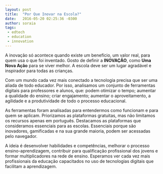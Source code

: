 ```yaml
---
layout: post
title:  "Por Que Inovar na Escola?"
date:   2016-05-20 02:25:36 -0300
author: soraia
tags: 
 - edtech 
 - education 
 - innovation
---
```


A inovação só acontece quando existe um benefício, um valor real, para quem usa o que foi inventado. Gosto de definir a **INOVAÇÃO**, como **Uma Nova Ação** para se viver melhor. A escola deve ser um lugar agradável e inspirador para todas as crianças. 

Com um mundo cada vez mais conectado a tecnologia precisa que ser uma aliada de todo educador. Por isso, analisamos um conjunto de ferramentas digitais para professores e alunos, que: podem otimizar o tempo; aumentar a qualidade do ensino; criar engajamento; aumentar o aproveitamento, a agilidade e a produtividade de todo o processo educacional.

As ferramentas foram analisadas para entendermos como funcionam e para quem se aplicam. Priorizamos as plataformas gratuitas, mas não limitamos os recursos apenas em português. Destacamos as plataformas que consideramos essenciais para as escolas. Essenciais porque são inovadores, gamificadas e na sua grande maioria, podem ser acessadas pelo navegador.

A ideia é desenvolver habilidades e competências, melhorar o processo ensino-aprendizagem, contribuir para qualificação profissional dos jovens e formar multiplicadores na rede de ensino. Esperamos ver cada vez mais profissionais da educação capacitados no uso de tecnologias digitais que facilitam a aprendizagem. 
